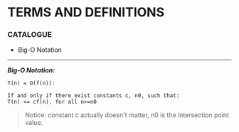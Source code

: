 # TERMS AND DEFINITIONS
### CATALOGUE
* Big-O Notation

***
***Big-O Notation:***

    T(n) = O(f(n)):
    
    If and only if there exist constants c, n0, such that:
    T(n) <= cf(n), for all n>=n0
> Notice: constant c actually doesn't matter, n0 is the intersection point value.
